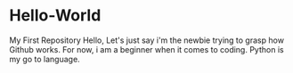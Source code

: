 # Hello-World
My First Repository
Hello,
Let's just say i'm the newbie trying to grasp how Github works. For now, i am a beginner when it comes to coding. Python is my go to language.
